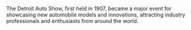 The Detroit Auto Show, first held in 1907, became a major event for showcasing new automobile models and innovations, attracting industry professionals and enthusiasts from around the world.
